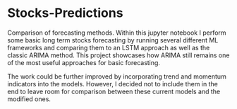 # Stocks-Predictions
Comparison of forecasting methods.
Within this jupyter notebook I perform some basic long term stocks forecasting by running several different ML frameworks and comparing them to an LSTM approach as well as the classic ARIMA method. This project showcases how ARIMA still remains one of the most useful approaches for basic forecasting. 

The work could be further improved by incorporating trend and momentum indicators into the models. However, I decided not to include them in the end to leave room for comparison between these current models and the modified ones.
